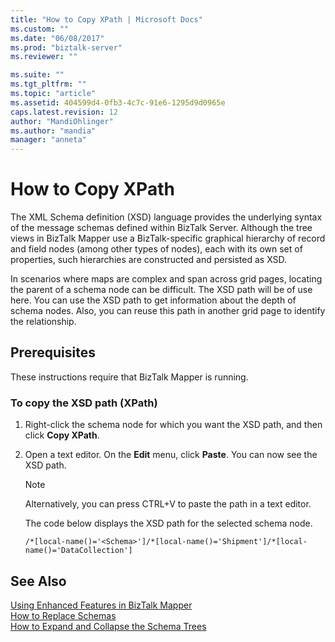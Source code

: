 ```yaml
---
title: "How to Copy XPath | Microsoft Docs"
ms.custom: ""
ms.date: "06/08/2017"
ms.prod: "biztalk-server"
ms.reviewer: ""

ms.suite: ""
ms.tgt_pltfrm: ""
ms.topic: "article"
ms.assetid: 404599d4-0fb3-4c7c-91e6-1295d9d0965e
caps.latest.revision: 12
author: "MandiOhlinger"
ms.author: "mandia"
manager: "anneta"
---
```

# How to Copy XPath
The XML Schema definition (XSD) language provides the underlying syntax of the message schemas defined within BizTalk Server. Although the tree views in BizTalk Mapper use a BizTalk-specific graphical hierarchy of record and field nodes (among other types of nodes), each with its own set of properties, such hierarchies are constructed and persisted as XSD.  
  
 In scenarios where maps are complex and span across grid pages, locating the parent of a schema node can be difficult. The XSD path will be of use here. You can use the XSD path to get information about the depth of schema nodes. Also, you can reuse this path in another grid page to identify the relationship.  
  
## Prerequisites  
 These instructions require that BizTalk Mapper is running.  
  
### To copy the XSD path (XPath)  
  
1.  Right-click the schema node for which you want the XSD path, and then click **Copy XPath**.  
  
2.  Open a text editor. On the **Edit** menu, click **Paste**. You can now see the XSD path.  
  
    > [!NOTE]
    >  Alternatively, you can press CTRL+V to paste the path in a text editor.  
  
     The code below displays the XSD path for the selected schema node.  
  
    ```  
    /*[local-name()='<Schema>']/*[local-name()='Shipment']/*[local-name()='DataCollection']  
    ```  
  
## See Also  
 [Using Enhanced Features in BizTalk Mapper](../core/using-enhanced-features-in-biztalk-mapper.md)   
 [How to Replace Schemas](../core/how-to-replace-schemas.md)   
 [How to Expand and Collapse the Schema Trees](https://msdn.microsoft.com/library/ee253802(v=bts.10).aspx)
